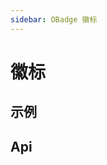 ```yaml
---
sidebar: OBadge 徽标
---
```


# 徽标

## 示例

<!-- @usage BadgeUsage -->

<!-- @case BadgeSlot -->

## Api

<!-- @api OBadge -->
